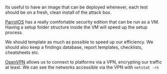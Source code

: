Its useful to have an image that can be deployed whenever, each test should be on a fresh, clean install of the attack box.

[ParrotOS](https://www.parrotsec.org/download/) has a really comfortable security edition that can be run as a VM. Having a setup folder structure inside the VM will speed up the setup process.

We should template as much as possible to speed up our efficiency. We should also keep a findings database, report templates, checklists, cheatsheets etc.

[OpenVPN](https://openvpn.net/) allows us to connect to platforms via a VPN, encrypting our traffic at least.
We can see the networks accessible via the VPN with `netstat -rn`